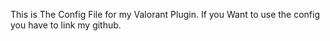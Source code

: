 This is The Config File for my Valorant Plugin. If you Want to use the config you have to link my github.
